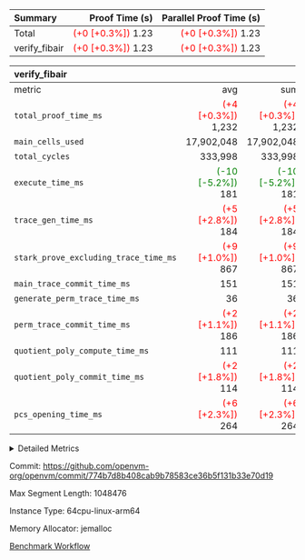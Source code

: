 | Summary | Proof Time (s) | Parallel Proof Time (s) |
|:---|---:|---:|
| Total | <span style='color: red'>(+0 [+0.3%])</span> 1.23 | <span style='color: red'>(+0 [+0.3%])</span> 1.23 |
| verify_fibair | <span style='color: red'>(+0 [+0.3%])</span> 1.23 | <span style='color: red'>(+0 [+0.3%])</span> 1.23 |


| verify_fibair |||||
|:---|---:|---:|---:|---:|
|metric|avg|sum|max|min|
| `total_proof_time_ms ` | <span style='color: red'>(+4 [+0.3%])</span> 1,232 | <span style='color: red'>(+4 [+0.3%])</span> 1,232 | <span style='color: red'>(+4 [+0.3%])</span> 1,232 | <span style='color: red'>(+4 [+0.3%])</span> 1,232 |
| `main_cells_used     ` |  17,902,048 |  17,902,048 |  17,902,048 |  17,902,048 |
| `total_cycles        ` |  333,998 |  333,998 |  333,998 |  333,998 |
| `execute_time_ms     ` | <span style='color: green'>(-10 [-5.2%])</span> 181 | <span style='color: green'>(-10 [-5.2%])</span> 181 | <span style='color: green'>(-10 [-5.2%])</span> 181 | <span style='color: green'>(-10 [-5.2%])</span> 181 |
| `trace_gen_time_ms   ` | <span style='color: red'>(+5 [+2.8%])</span> 184 | <span style='color: red'>(+5 [+2.8%])</span> 184 | <span style='color: red'>(+5 [+2.8%])</span> 184 | <span style='color: red'>(+5 [+2.8%])</span> 184 |
| `stark_prove_excluding_trace_time_ms` | <span style='color: red'>(+9 [+1.0%])</span> 867 | <span style='color: red'>(+9 [+1.0%])</span> 867 | <span style='color: red'>(+9 [+1.0%])</span> 867 | <span style='color: red'>(+9 [+1.0%])</span> 867 |
| `main_trace_commit_time_ms` |  151 |  151 |  151 |  151 |
| `generate_perm_trace_time_ms` |  36 |  36 |  36 |  36 |
| `perm_trace_commit_time_ms` | <span style='color: red'>(+2 [+1.1%])</span> 186 | <span style='color: red'>(+2 [+1.1%])</span> 186 | <span style='color: red'>(+2 [+1.1%])</span> 186 | <span style='color: red'>(+2 [+1.1%])</span> 186 |
| `quotient_poly_compute_time_ms` |  111 |  111 |  111 |  111 |
| `quotient_poly_commit_time_ms` | <span style='color: red'>(+2 [+1.8%])</span> 114 | <span style='color: red'>(+2 [+1.8%])</span> 114 | <span style='color: red'>(+2 [+1.8%])</span> 114 | <span style='color: red'>(+2 [+1.8%])</span> 114 |
| `pcs_opening_time_ms ` | <span style='color: red'>(+6 [+2.3%])</span> 264 | <span style='color: red'>(+6 [+2.3%])</span> 264 | <span style='color: red'>(+6 [+2.3%])</span> 264 | <span style='color: red'>(+6 [+2.3%])</span> 264 |



<details>
<summary>Detailed Metrics</summary>

|  | verify_program_compile_ms | total_cells | stark_prove_excluding_trace_time_ms | quotient_poly_compute_time_ms | quotient_poly_commit_time_ms | perm_trace_commit_time_ms | pcs_opening_time_ms | main_trace_commit_time_ms |
| --- | --- | --- | --- | --- | --- | --- | --- |
|  | 7 | 65,536 | 43 | 2 | 7 | 0 | 27 | 6 | 

| air_name | rows | quotient_deg | main_cols | interactions | constraints | cells |
| --- | --- | --- | --- | --- | --- | --- |
| AccessAdapterAir<2> |  | 2 |  | 5 | 12 |  | 
| AccessAdapterAir<4> |  | 2 |  | 5 | 12 |  | 
| AccessAdapterAir<8> |  | 2 |  | 5 | 12 |  | 
| FibonacciAir | 32,768 | 1 | 2 |  | 5 | 65,536 | 
| FriReducedOpeningAir |  | 2 |  | 39 | 71 |  | 
| JalRangeCheckAir |  | 2 |  | 9 | 14 |  | 
| NativePoseidon2Air<BabyBearParameters>, 1> |  | 2 |  | 136 | 572 |  | 
| PhantomAir |  | 2 |  | 3 | 5 |  | 
| ProgramAir |  | 1 |  | 1 | 4 |  | 
| VariableRangeCheckerAir |  | 1 |  | 1 | 4 |  | 
| VmAirWrapper<AluNativeAdapterAir, FieldArithmeticCoreAir> |  | 2 |  | 15 | 27 |  | 
| VmAirWrapper<BranchNativeAdapterAir, BranchEqualCoreAir<1> |  | 2 |  | 11 | 25 |  | 
| VmAirWrapper<NativeAdapterAir<2, 0>, PublicValuesCoreAir> |  | 2 |  | 11 | 29 |  | 
| VmAirWrapper<NativeLoadStoreAdapterAir<1>, NativeLoadStoreCoreAir<1> |  | 2 |  | 15 | 20 |  | 
| VmAirWrapper<NativeLoadStoreAdapterAir<4>, NativeLoadStoreCoreAir<4> |  | 2 |  | 15 | 20 |  | 
| VmAirWrapper<NativeVectorizedAdapterAir<4>, FieldExtensionCoreAir> |  | 2 |  | 15 | 27 |  | 
| VmConnectorAir |  | 2 |  | 5 | 10 |  | 
| VolatileBoundaryAir |  | 2 |  | 4 | 17 |  | 

| group | trace_gen_time_ms | total_proof_time_ms | total_cycles | total_cells | stark_prove_excluding_trace_time_ms | quotient_poly_compute_time_ms | quotient_poly_commit_time_ms | perm_trace_commit_time_ms | pcs_opening_time_ms | main_trace_commit_time_ms | main_cells_used | generate_perm_trace_time_ms | execute_time_ms |
| --- | --- | --- | --- | --- | --- | --- | --- | --- | --- | --- | --- | --- | --- |
| verify_fibair | 184 | 1,232 | 333,998 | 61,884,586 | 867 | 111 | 114 | 186 | 264 | 151 | 17,902,048 | 36 | 181 | 

| group | air_name | rows | prep_cols | perm_cols | main_cols | cells |
| --- | --- | --- | --- | --- | --- | --- |
| verify_fibair | AccessAdapterAir<2> | 131,072 |  | 16 | 11 | 3,538,944 | 
| verify_fibair | AccessAdapterAir<4> | 65,536 |  | 16 | 13 | 1,900,544 | 
| verify_fibair | AccessAdapterAir<8> | 128 |  | 16 | 17 | 4,224 | 
| verify_fibair | FriReducedOpeningAir | 2,048 |  | 84 | 27 | 227,328 | 
| verify_fibair | JalRangeCheckAir | 32,768 |  | 28 | 12 | 1,310,720 | 
| verify_fibair | NativePoseidon2Air<BabyBearParameters>, 1> | 32,768 |  | 312 | 398 | 23,265,280 | 
| verify_fibair | PhantomAir | 16,384 |  | 12 | 6 | 294,912 | 
| verify_fibair | ProgramAir | 8,192 |  | 8 | 10 | 147,456 | 
| verify_fibair | VariableRangeCheckerAir | 262,144 | 2 | 8 | 1 | 2,359,296 | 
| verify_fibair | VmAirWrapper<AluNativeAdapterAir, FieldArithmeticCoreAir> | 262,144 |  | 36 | 29 | 17,039,360 | 
| verify_fibair | VmAirWrapper<BranchNativeAdapterAir, BranchEqualCoreAir<1> | 32,768 |  | 28 | 23 | 1,671,168 | 
| verify_fibair | VmAirWrapper<NativeLoadStoreAdapterAir<1>, NativeLoadStoreCoreAir<1> | 65,536 |  | 40 | 21 | 3,997,696 | 
| verify_fibair | VmAirWrapper<NativeLoadStoreAdapterAir<4>, NativeLoadStoreCoreAir<4> | 32,768 |  | 40 | 27 | 2,195,456 | 
| verify_fibair | VmAirWrapper<NativeVectorizedAdapterAir<4>, FieldExtensionCoreAir> | 32,768 |  | 36 | 38 | 2,424,832 | 
| verify_fibair | VmConnectorAir | 2 | 1 | 16 | 5 | 42 | 
| verify_fibair | VolatileBoundaryAir | 65,536 |  | 12 | 11 | 1,507,328 | 

| group | trace_height_constraint | weighted_sum | threshold |
| --- | --- | --- | --- |
| verify_fibair | 0 | 1,085,444 | 2,013,265,921 | 
| verify_fibair | 1 | 5,411,200 | 2,013,265,921 | 
| verify_fibair | 2 | 542,722 | 2,013,265,921 | 
| verify_fibair | 3 | 5,280,004 | 2,013,265,921 | 
| verify_fibair | 4 | 65,536 | 2,013,265,921 | 
| verify_fibair | 5 | 12,655,242 | 2,013,265,921 | 

| trace_height_constraint | threshold |
| --- | --- |
| 0 | 2,013,265,921 | 

</details>


Commit: https://github.com/openvm-org/openvm/commit/774b7d8b408cab9b78583ce36b5f131b33e70d19

Max Segment Length: 1048476

Instance Type: 64cpu-linux-arm64

Memory Allocator: jemalloc

[Benchmark Workflow](https://github.com/openvm-org/openvm/actions/runs/13932221634)
